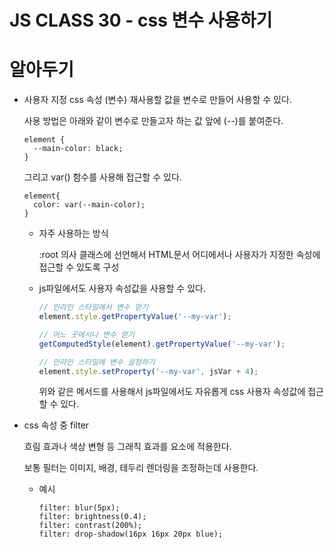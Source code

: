 # JS CLASS 30 - css 변수 사용하기

<p align="center">
  </p>

# 알아두기

- 사용자 지정 css 속성 (변수)
  재사용할 값을 변수로 만들어 사용할 수 있다.

  사용 방법은 아래와 같이 변수로 만들고자 하는 값 앞에 (--)를 붙여준다.

  ```
  element {
    --main-color: black;
  }
  ```

  그리고 var() 함수를 사용해 접근할 수 있다.

  ```
  element{
    color: var(--main-color);
  }
  ```

  - 자주 사용하는 방식

    :root 의사 클래스에 선언해서 HTML문서 어디에서나 사용자가 지정한 속성에 접근할 수 있도록 구성

  - js파일에서도 사용자 속성값을 사용할 수 있다.

    ```js
    // 인라인 스타일에서 변수 얻기
    element.style.getPropertyValue('--my-var');

    // 어느 곳에서나 변수 얻기
    getComputedStyle(element).getPropertyValue('--my-var');

    // 인라인 스타일에 변수 설정하기
    element.style.setProperty('--my-var', jsVar + 4);
    ```

    위와 같은 메서드를 사용해서 js파일에서도 자유롭게 css 사용자 속성값에 접근할 수 있다.

- css 속성 중 filter

  흐림 효과나 색상 변형 등 그래칙 효과를 요소에 적용한다.

  보통 필터는 이미지, 배경, 테두리 렌더링을 조정하는데 사용한다.

  - 예시
    ```
    filter: blur(5px);
    filter: brightness(0.4);
    filter: contrast(200%);
    filter: drop-shadow(16px 16px 20px blue);
    ```
